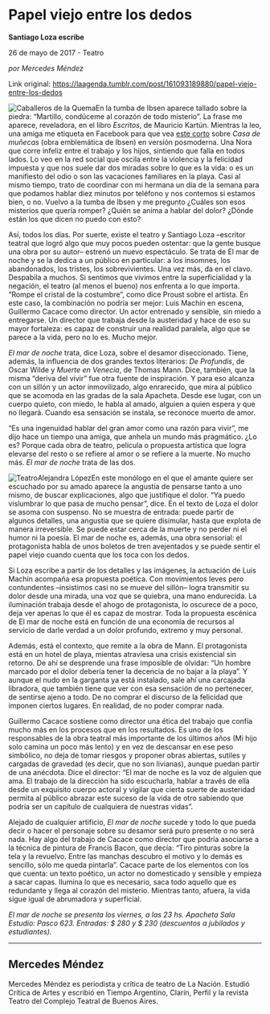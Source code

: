 # Papel viejo entre los dedos

**Santiago Loza escribe**

26 de mayo de 2017 - Teatro

_por Mercedes Méndez_

Link original: https://laagenda.tumblr.com/post/161093189880/papel-viejo-entre-los-dedos

![Caballeros de la Quema](https://64.media.tumblr.com/a7933c73840c9d6a73497e2f1895cd92/tumblr_inline_pjzvojkVBB1t6q87u_500.jpg)En la tumba de Ibsen aparece tallado sobre la piedra: “Martillo, condúceme al corazón de todo misterio”. La frase me aparece, reveladora, en el libro *Escritos*, de Mauricio Kartún. Mientras la leo, una amiga me etiqueta en Facebook para que vea [este corto](https://www.youtube.com/watch?v=8CY8s2MqPyM) sobre *Casa de muñecas* (obra emblemática de Ibsen) en versión posmoderna. Una Nora que corre infeliz entre el trabajo y los hijos, sintiendo que falla en todos lados. Lo veo en la red social que oscila entre la violencia y la felicidad impuesta y que nos suele dar dos miradas sobre lo que es la vida: o es un manifiesto del odio o son las vacaciones familiares en la playa. Casi al mismo tiempo, trato de coordinar con mi hermana un día de la semana para que podamos hablar diez minutos por teléfono y nos contemos si estamos bien, o no. Vuelvo a la tumba de Ibsen y  me pregunto ¿Cuáles son esos misterios que quería romper? ¿Quién se anima a hablar del dolor? ¿Dónde están los que dicen no puedo con esto?

Así, todos los días. Por suerte, existe el teatro y Santiago Loza –escritor teatral que logró algo que muy pocos pueden ostentar: que la gente busque una obra por su autor– estrenó un nuevo espectáculo. Se trata de El mar de noche y se la dedica a un público en particular: a los insomnes, los abandonados, los tristes, los sobrevivientes. Una vez más, da en el clavo. Despabila a muchos. Si sentimos que vivimos entre la superficialidad y la negación, el teatro (al menos el bueno) nos enfrenta a lo que importa. “Rompe el cristal de la costumbre”, como dice Proust sobre el artista. En este caso, la combinación no podría ser mejor: Luis Machín en escena, Guillermo Cacace como director. Un actor entrenado y sensible, sin miedo a entregarse. Un director que trabaja desde la austeridad y hace de eso su mayor fortaleza: es capaz de construir una realidad paralela, algo que se parece a la vida, pero no lo es. Mucho mejor. 


*El mar de noche* trata, dice Loza, sobre el desamor diseccionado. Tiene, además, la influencia de dos grandes textos literarios: *De Profundis*, de Oscar Wilde y *Muerte en Venecia*, de Thomas Mann. Dice, también, que la misma “deriva del vivir” fue otra fuente de inspiración. Y para eso alcanza con un sillón y un actor inmovilizado, algo enrarecido, que mira al público que se acomoda en las gradas de la sala Apacheta. Desde ese lugar, con un cuerpo quieto, con miedo, le habla al amado, alguien a quien espera y que no llegará. Cuando esa sensación se instala, se reconoce muerto de amor. 


“Es una ingenuidad hablar del gran amor como una razón para vivir”, me dijo hace un tiempo una amiga, que anhela un mundo más pragmático. ¿Lo es? Porque cada obra de teatro, película o propuesta artística que logra elevarse del resto o se refiere al amor o se refiere a la muerte. No mucho más. *El mar de noche* trata de las dos. 


![Teatro](https://64.media.tumblr.com/a7933c73840c9d6a73497e2f1895cd92/tumblr_inline_pjzvojkVBB1t6q87u_500.jpg)Alejandra LópezEn este monólogo en el que el amante quiere ser escuchado por su amado aparece la angustia de pensarse tanto a uno mismo, de buscar explicaciones, algo que justifique el dolor. “Ya puedo vislumbrar lo que pasa de mucho pensar”, dice. En el texto de Loza el dolor se asoma con suspenso. No se muestra de entrada: puede partir de algunos detalles, una angustia que se quiere disimular, hasta que explota de manera irreversible. Se puede estar cerca de la muerte y no perder ni el humor ni la poesía. El mar de noche es, además, una obra sensorial: el protagonista habla de unos boletos de tren avejentados y se puede sentir el papel viejo cuando cuenta que los toca con los dedos. 



Si Loza escribe a partir de los detalles y las imágenes, la actuación de Luis Machín acompaña esa propuesta poética. Con movimientos leves pero contundentes –insistimos casi no se mueve del sillón– logra transmitir su dolor desde una mirada, una voz que se quiebra, una mano endurecida. La iluminación trabaja desde el ahogo de protagonista, lo oscurece de a poco, deja ver apenas lo que él es capaz de mostrar. Toda la propuesta escénica de El mar de noche está en función de una economía de recursos al servicio de darle verdad a un dolor profundo, extremo y muy personal. 



Además, está el contexto, que remite a la obra de Mann. El protagonista está en un hotel de playa, mientas atraviesa una crisis existencial sin retorno. De ahí se desprende una frase imposible de olvidar: “Un hombre marcado por el dolor debería tener la decencia de no bajar a la playa”. Y aunque el nudo en la garganta ya está instalado, sale ahí una carcajada libradora, que también tiene que ver con esa sensación de no pertenecer, de sentirse ajeno a todo. De no comprar el discurso de la felicidad que imponen ciertos lugares. En realidad, de no poder comprar nada. 



Guillermo Cacace sostiene como director una ética del trabajo que confía mucho más en los procesos que en los resultados. Es uno de los responsables de la obra teatral más importante de los últimos años (Mi hijo solo camina un poco más lento) y en vez de descansar en ese peso simbólico, no deja de tomar riesgos y proponer obras abiertas, sutiles y cargadas de gravedad (es decir, que no son livianas), aunque puedan partir de una anécdota. Dice el director: “El mar de noche es la voz de alguien que ama. El trabajo de la dirección ha sido escucharla, hablar a través de ella desde un exquisito cuerpo actoral y vigilar que cierta suerte de austeridad permita al público abrazar este suceso de la vida de otro sabiendo que podría ser un capítulo de cualquiera de nuestras vidas”.



Alejado de cualquier artificio, *El mar de noche* sucede y todo lo que pueda decir o hacer el personaje sobre su desamor será puro presente o no será nada. Hay algo del trabajo de Cacace como director que podría asociarse a la técnica de pintura de Francis Bacon, que decía: “Tiro pinturas sobre la tela y la revuelvo. Entre las manchas descubro el motivo y lo demás es sencillo, sólo me queda pintarla”. Cacace parte de los elementos con los que cuenta: un texto poético, un actor no domesticado y sensible y empieza a sacar capas. Ilumina lo que es necesario, saca todo aquello que es redundante y llega al corazón del misterio. Mientras tanto, afuera, la vida sigue igual de abrumadora y superficial. 

  
  
  
*El mar de noche se presenta los viernes, a las 23 hs. Apacheta Sala Estudio: Pasco 623. Entradas: $ 280 y $ 230 (descuentos a jubilados y estudiantes).*

  




---

 Mercedes Méndez
----------------

Mercedes Méndez es periodista y crítica de teatro de La Nación. Estudió Crítica de Artes y escribió en Tiempo Argentino, Clarín, Perfil y la revista Teatro del Complejo Teatral de Buenos Aires. 

